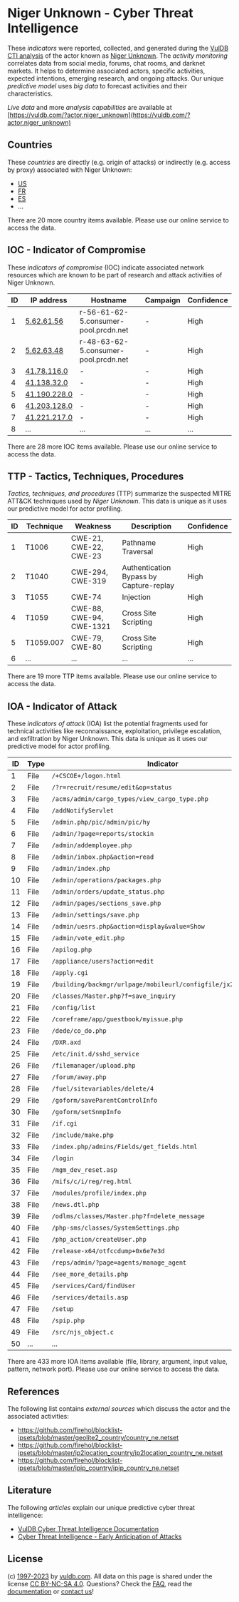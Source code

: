 # Niger Unknown - Cyber Threat Intelligence

These _indicators_ were reported, collected, and generated during the [VulDB CTI analysis](https://vuldb.com/?kb.cti) of the actor known as [Niger Unknown](https://vuldb.com/?actor.niger_unknown). The _activity monitoring_ correlates data from social media, forums, chat rooms, and darknet markets. It helps to determine associated actors, specific activities, expected intentions, emerging research, and ongoing attacks. Our unique _predictive model_ uses _big data_ to forecast activities and their characteristics.

_Live data_ and more _analysis capabilities_ are available at [https://vuldb.com/?actor.niger_unknown](https://vuldb.com/?actor.niger_unknown)

## Countries

These _countries_ are directly (e.g. origin of attacks) or indirectly (e.g. access by proxy) associated with Niger Unknown:

* [US](https://vuldb.com/?country.us)
* [FR](https://vuldb.com/?country.fr)
* [ES](https://vuldb.com/?country.es)
* ...

There are 20 more country items available. Please use our online service to access the data.

## IOC - Indicator of Compromise

These _indicators of compromise_ (IOC) indicate associated network resources which are known to be part of research and attack activities of Niger Unknown.

ID | IP address | Hostname | Campaign | Confidence
-- | ---------- | -------- | -------- | ----------
1 | [5.62.61.56](https://vuldb.com/?ip.5.62.61.56) | r-56-61-62-5.consumer-pool.prcdn.net | - | High
2 | [5.62.63.48](https://vuldb.com/?ip.5.62.63.48) | r-48-63-62-5.consumer-pool.prcdn.net | - | High
3 | [41.78.116.0](https://vuldb.com/?ip.41.78.116.0) | - | - | High
4 | [41.138.32.0](https://vuldb.com/?ip.41.138.32.0) | - | - | High
5 | [41.190.228.0](https://vuldb.com/?ip.41.190.228.0) | - | - | High
6 | [41.203.128.0](https://vuldb.com/?ip.41.203.128.0) | - | - | High
7 | [41.221.217.0](https://vuldb.com/?ip.41.221.217.0) | - | - | High
8 | ... | ... | ... | ...

There are 28 more IOC items available. Please use our online service to access the data.

## TTP - Tactics, Techniques, Procedures

_Tactics, techniques, and procedures_ (TTP) summarize the suspected MITRE ATT&CK techniques used by _Niger Unknown_. This data is unique as it uses our predictive model for actor profiling.

ID | Technique | Weakness | Description | Confidence
-- | --------- | -------- | ----------- | ----------
1 | T1006 | CWE-21, CWE-22, CWE-23 | Pathname Traversal | High
2 | T1040 | CWE-294, CWE-319 | Authentication Bypass by Capture-replay | High
3 | T1055 | CWE-74 | Injection | High
4 | T1059 | CWE-88, CWE-94, CWE-1321 | Cross Site Scripting | High
5 | T1059.007 | CWE-79, CWE-80 | Cross Site Scripting | High
6 | ... | ... | ... | ...

There are 19 more TTP items available. Please use our online service to access the data.

## IOA - Indicator of Attack

These _indicators of attack_ (IOA) list the potential fragments used for technical activities like reconnaissance, exploitation, privilege escalation, and exfiltration by Niger Unknown. This data is unique as it uses our predictive model for actor profiling.

ID | Type | Indicator | Confidence
-- | ---- | --------- | ----------
1 | File | `/+CSCOE+/logon.html` | High
2 | File | `/?r=recruit/resume/edit&op=status` | High
3 | File | `/acms/admin/cargo_types/view_cargo_type.php` | High
4 | File | `/addNotifyServlet` | High
5 | File | `/admin.php/pic/admin/pic/hy` | High
6 | File | `/admin/?page=reports/stockin` | High
7 | File | `/admin/addemployee.php` | High
8 | File | `/admin/inbox.php&action=read` | High
9 | File | `/admin/index.php` | High
10 | File | `/admin/operations/packages.php` | High
11 | File | `/admin/orders/update_status.php` | High
12 | File | `/admin/pages/sections_save.php` | High
13 | File | `/admin/settings/save.php` | High
14 | File | `/admin/uesrs.php&action=display&value=Show` | High
15 | File | `/admin/vote_edit.php` | High
16 | File | `/apilog.php` | Medium
17 | File | `/appliance/users?action=edit` | High
18 | File | `/apply.cgi` | Medium
19 | File | `/building/backmgr/urlpage/mobileurl/configfile/jx2_config.ini` | High
20 | File | `/classes/Master.php?f=save_inquiry` | High
21 | File | `/config/list` | Medium
22 | File | `/coreframe/app/guestbook/myissue.php` | High
23 | File | `/dede/co_do.php` | High
24 | File | `/DXR.axd` | Medium
25 | File | `/etc/init.d/sshd_service` | High
26 | File | `/filemanager/upload.php` | High
27 | File | `/forum/away.php` | High
28 | File | `/fuel/sitevariables/delete/4` | High
29 | File | `/goform/saveParentControlInfo` | High
30 | File | `/goform/setSnmpInfo` | High
31 | File | `/if.cgi` | Low
32 | File | `/include/make.php` | High
33 | File | `/index.php/admins/Fields/get_fields.html` | High
34 | File | `/login` | Low
35 | File | `/mgm_dev_reset.asp` | High
36 | File | `/mifs/c/i/reg/reg.html` | High
37 | File | `/modules/profile/index.php` | High
38 | File | `/news.dtl.php` | High
39 | File | `/odlms/classes/Master.php?f=delete_message` | High
40 | File | `/php-sms/classes/SystemSettings.php` | High
41 | File | `/php_action/createUser.php` | High
42 | File | `/release-x64/otfccdump+0x6e7e3d` | High
43 | File | `/reps/admin/?page=agents/manage_agent` | High
44 | File | `/see_more_details.php` | High
45 | File | `/services/Card/findUser` | High
46 | File | `/services/details.asp` | High
47 | File | `/setup` | Low
48 | File | `/spip.php` | Medium
49 | File | `/src/njs_object.c` | High
50 | ... | ... | ...

There are 433 more IOA items available (file, library, argument, input value, pattern, network port). Please use our online service to access the data.

## References

The following list contains _external sources_ which discuss the actor and the associated activities:

* https://github.com/firehol/blocklist-ipsets/blob/master/geolite2_country/country_ne.netset
* https://github.com/firehol/blocklist-ipsets/blob/master/ip2location_country/ip2location_country_ne.netset
* https://github.com/firehol/blocklist-ipsets/blob/master/ipip_country/ipip_country_ne.netset

## Literature

The following _articles_ explain our unique predictive cyber threat intelligence:

* [VulDB Cyber Threat Intelligence Documentation](https://vuldb.com/?kb.cti)
* [Cyber Threat Intelligence - Early Anticipation of Attacks](https://www.scip.ch/en/?labs.20201022)

## License

(c) [1997-2023](https://vuldb.com/?kb.changelog) by [vuldb.com](https://vuldb.com/?kb.about). All data on this page is shared under the license [CC BY-NC-SA 4.0](https://creativecommons.org/licenses/by-nc-sa/4.0/). Questions? Check the [FAQ](https://vuldb.com/?kb.faq), read the [documentation](https://vuldb.com/?kb) or [contact us](https://vuldb.com/?contact)!
